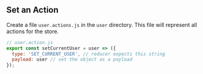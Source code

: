 ## Set an Action
Create a file `user.actions.js` in the `user` directory. This file will represent all actions for the store.
```javascript
// user.action.js
export const setCurrentUser = user => ({
  type: 'SET_CURRENT_USER', // reducer expects this string
  payload: user // set the object as a payload
});
```
  
